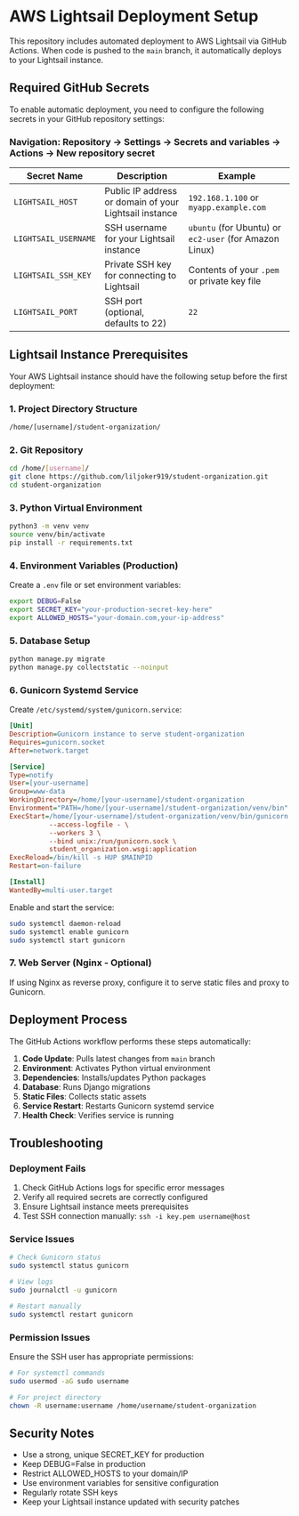 # AWS Lightsail Deployment Setup

This repository includes automated deployment to AWS Lightsail via GitHub Actions. When code is pushed to the `main` branch, it automatically deploys to your Lightsail instance.

## Required GitHub Secrets

To enable automatic deployment, you need to configure the following secrets in your GitHub repository settings:

### Navigation: Repository → Settings → Secrets and variables → Actions → New repository secret

| Secret Name | Description | Example |
|-------------|-------------|---------|
| `LIGHTSAIL_HOST` | Public IP address or domain of your Lightsail instance | `192.168.1.100` or `myapp.example.com` |
| `LIGHTSAIL_USERNAME` | SSH username for your Lightsail instance | `ubuntu` (for Ubuntu) or `ec2-user` (for Amazon Linux) |
| `LIGHTSAIL_SSH_KEY` | Private SSH key for connecting to Lightsail | Contents of your `.pem` or private key file |
| `LIGHTSAIL_PORT` | SSH port (optional, defaults to 22) | `22` |

## Lightsail Instance Prerequisites

Your AWS Lightsail instance should have the following setup before the first deployment:

### 1. Project Directory Structure
```bash
/home/[username]/student-organization/
```

### 2. Git Repository
```bash
cd /home/[username]/
git clone https://github.com/liljoker919/student-organization.git
cd student-organization
```

### 3. Python Virtual Environment
```bash
python3 -m venv venv
source venv/bin/activate
pip install -r requirements.txt
```

### 4. Environment Variables (Production)
Create a `.env` file or set environment variables:
```bash
export DEBUG=False
export SECRET_KEY="your-production-secret-key-here"
export ALLOWED_HOSTS="your-domain.com,your-ip-address"
```

### 5. Database Setup
```bash
python manage.py migrate
python manage.py collectstatic --noinput
```

### 6. Gunicorn Systemd Service

Create `/etc/systemd/system/gunicorn.service`:
```ini
[Unit]
Description=Gunicorn instance to serve student-organization
Requires=gunicorn.socket
After=network.target

[Service]
Type=notify
User=[your-username]
Group=www-data
WorkingDirectory=/home/[your-username]/student-organization
Environment="PATH=/home/[your-username]/student-organization/venv/bin"
ExecStart=/home/[your-username]/student-organization/venv/bin/gunicorn \
          --access-logfile - \
          --workers 3 \
          --bind unix:/run/gunicorn.sock \
          student_organization.wsgi:application
ExecReload=/bin/kill -s HUP $MAINPID
Restart=on-failure

[Install]
WantedBy=multi-user.target
```

Enable and start the service:
```bash
sudo systemctl daemon-reload
sudo systemctl enable gunicorn
sudo systemctl start gunicorn
```

### 7. Web Server (Nginx - Optional)
If using Nginx as reverse proxy, configure it to serve static files and proxy to Gunicorn.

## Deployment Process

The GitHub Actions workflow performs these steps automatically:

1. **Code Update**: Pulls latest changes from `main` branch
2. **Environment**: Activates Python virtual environment  
3. **Dependencies**: Installs/updates Python packages
4. **Database**: Runs Django migrations
5. **Static Files**: Collects static assets
6. **Service Restart**: Restarts Gunicorn systemd service
7. **Health Check**: Verifies service is running

## Troubleshooting

### Deployment Fails
1. Check GitHub Actions logs for specific error messages
2. Verify all required secrets are correctly configured
3. Ensure Lightsail instance meets prerequisites
4. Test SSH connection manually: `ssh -i key.pem username@host`

### Service Issues
```bash
# Check Gunicorn status
sudo systemctl status gunicorn

# View logs
sudo journalctl -u gunicorn

# Restart manually
sudo systemctl restart gunicorn
```

### Permission Issues
Ensure the SSH user has appropriate permissions:
```bash
# For systemctl commands
sudo usermod -aG sudo username

# For project directory
chown -R username:username /home/username/student-organization
```

## Security Notes

- Use a strong, unique SECRET_KEY for production
- Keep DEBUG=False in production
- Restrict ALLOWED_HOSTS to your domain/IP
- Use environment variables for sensitive configuration
- Regularly rotate SSH keys
- Keep your Lightsail instance updated with security patches